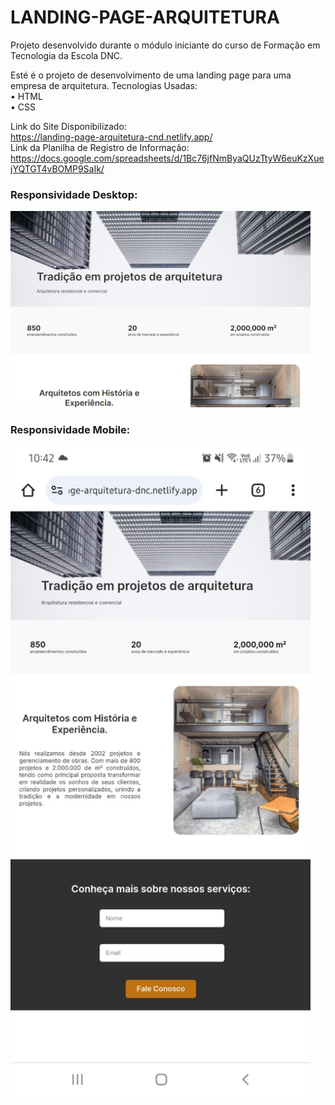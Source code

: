# LANDING-PAGE-ARQUITETURA

Projeto desenvolvido durante o módulo iniciante do curso de Formação em Tecnologia da Escola DNC.

Esté é o projeto de desenvolvimento de uma landing page para uma empresa de arquitetura.
Tecnologias Usadas: <br>
• HTML <br>
• CSS

Link do Site Disponibilizado: <br>
https://landing-page-arquitetura-cnd.netlify.app/<br>
Link da Planilha de Registro de Informação: <br>
https://docs.google.com/spreadsheets/d/1Bc76jfNmByaQUzTtyW6euKzXuejYQTGT4vBOMP9SaIk/


### Responsividade Desktop:
<img src="/IMG/responsividade-desktop.png" width="480px">

### Responsividade Mobile:
<img src="/IMG/responsividade-mobile.png" width="480px">
